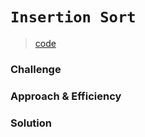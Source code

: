 # `Insertion Sort`
> [code](insertion-sort.test.js)
### Challenge

### Approach & Efficiency


### Solution
